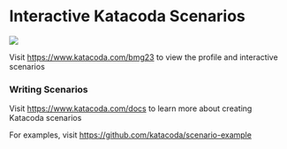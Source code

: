 # Interactive Katacoda Scenarios

[![](http://shields.katacoda.com/katacoda/bmg23/count.svg)](https://www.katacoda.com/bmg23 "Get your profile on Katacoda.com")

Visit https://www.katacoda.com/bmg23 to view the profile and interactive scenarios

### Writing Scenarios
Visit https://www.katacoda.com/docs to learn more about creating Katacoda scenarios

For examples, visit https://github.com/katacoda/scenario-example
